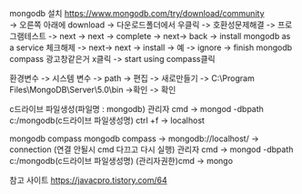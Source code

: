 mongodb 설치
https://www.mongodb.com/try/download/community  
-> 오른쪽 아래에 download -> 다운로드폴더에서 우클릭 -> 호환성문제해결 -> 프로그램테스트 -> next -> next -> complete -> next-> back
-> install mongodb as a service 체크해제 -> next-> next -> install -> 예 -> ignore -> finish
mongodb compass 광고창같은거 x클릭 -> start using compass클릭 

환경변수 -> 시스템 변수 -> path -> 편집 -> 새로만들기 -> C:\Program Files\MongoDB\Server\5.0\bin ->확인 -> 확인

c드라이브 파일생성(파일명 : mongodb)
관리자 cmd -> mongod -dbpath c:/mongodb(c드라이브 파일생성명)
ctrl +f -> localhost


mongodb compass
mongodb compass -> mongodb://localhost/ -> connection
(연결 안될시 cmd 다끄고 다시 실행)
관리자 cmd -> mongod -dbpath c:/mongodb(c드라이브 파일생성명)
(관리자권한)cmd -> mongo



참고 사이트
https://javacpro.tistory.com/64
